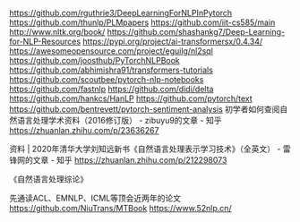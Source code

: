 

<!--
 * @version:
 * @Author:  StevenJokess https://github.com/StevenJokess
 * @Date: 2020-10-22 01:59:14
 * @LastEditors:  StevenJokess https://github.com/StevenJokess
 * @LastEditTime: 2020-12-29 14:41:48
 * @Description:
 * @TODO::
 * @Reference:
-->
https://github.com/rguthrie3/DeepLearningForNLPInPytorch
https://github.com/thunlp/PLMpapers
https://github.com/iit-cs585/main
http://www.nltk.org/book/
https://github.com/shashankg7/Deep-Learning-for-NLP-Resources
https://pypi.org/project/ai-transformersx/0.4.34/
https://awesomeopensource.com/project/eguilg/nl2sql
https://github.com/joosthub/PyTorchNLPBook
https://github.com/abhimishra91/transformers-tutorials
https://github.com/scoutbee/pytorch-nlp-notebooks
https://github.com/fastnlp
https://github.com/didi/delta
https://github.com/hankcs/HanLP
https://github.com/pytorch/text
https://github.com/bentrevett/pytorch-sentiment-analysis
初学者如何查阅自然语言处理学术资料（2016修订版） - zibuyu9的文章 - 知乎
https://zhuanlan.zhihu.com/p/23636267

资料 | 2020年清华大学刘知远新书《自然语言处理表示学习技术》（全英文） - 雷锋网的文章 - 知乎
https://zhuanlan.zhihu.com/p/212298073

《自然语言处理综论》

先通读ACL、EMNLP、ICML等顶会近两年的论文
https://github.com/NiuTrans/MTBook
https://www.52nlp.cn/
